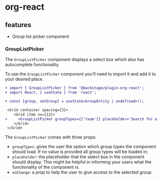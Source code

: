 # org-react

## features

- Group list picker component

### GroupListPicker

The `GroupListPicker` component displays a select box which also has autocomplete functionality.

To use the `GroupListPicker` component you'll need to import it and add it to your desired place.

```diff
+ import { GroupListPicker } from '@backstage/plugin-org-react';
+ import React, { useState } from 'react';

+ const [group, setGroup] = useState<GroupEntity | undefined>();

 <Grid container spacing={3}>
    <Grid item xs={12}>
+     <GroupListPicker groupTypes={['team']} placeholder='Search for a team' onChange={setGroup}/>
    </Grid>
 </Grid>
```

The `GroupListPicker` comes with three props:

- `groupTypes`: gives the user the option which group types the component should load. If no value is provided all group types will be loaded in;
- `placeholder`: the placeholder that the select box in the component should display. This might be helpful in informing your users what the functionality of the component is.
- `onChange`: a prop to help the user to give access to the selected group
